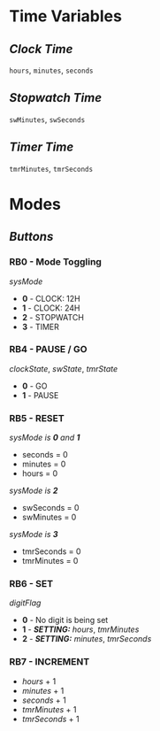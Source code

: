 # **Time Variables**

## ***Clock Time***

`hours`, `minutes`, `seconds`

## ***Stopwatch Time***
`swMinutes`, `swSeconds`

## ***Timer Time***
`tmrMinutes`, `tmrSeconds`

# **Modes**
## ***Buttons***

### **RB0 - Mode Toggling**

*sysMode*
- **0** - CLOCK: 12H
- **1** - CLOCK: 24H
- **2** - STOPWATCH
- **3** - TIMER

### **RB4 - PAUSE / GO**

*clockState*, *swState*, *tmrState*
- **0** - GO
- **1** - PAUSE

### **RB5 - RESET**

*sysMode is **0** and **1***
- seconds = 0
- minutes = 0
- hours = 0

*sysMode is **2***
- swSeconds = 0
- swMinutes = 0

*sysMode is **3***
- tmrSeconds = 0
- tmrMinutes = 0

### **RB6 - SET**

*digitFlag*
- **0** - No digit is being set
- **1** - ***SETTING:*** *hours*, *tmrMinutes*
- **2** - ***SETTING:*** *minutes*, *tmrSeconds*

### **RB7 - INCREMENT**
- *hours* + 1
- *minutes* + 1
- *seconds* + 1
- *tmrMinutes* + 1
- *tmrSeconds* + 1
